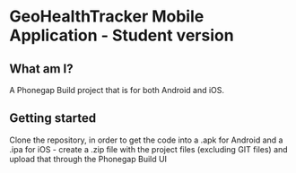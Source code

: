 GeoHealthTracker Mobile Application - Student version
========

What am I?
----------

A Phonegap Build project that is for both Android and iOS.

Getting started
---------------

Clone the repository, in order to get the code into a .apk for Android and a 
.ipa for iOS - create a .zip file with the project files (excluding GIT files) 
and upload that through the Phonegap Build UI
